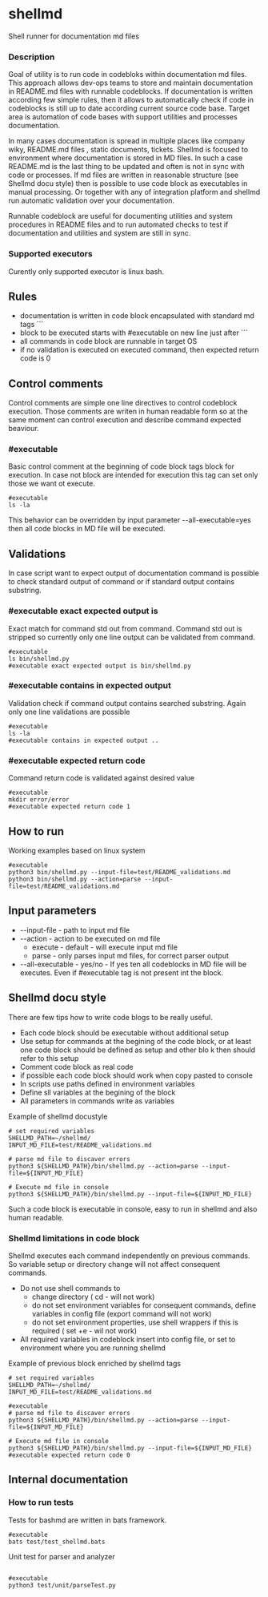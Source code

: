 # shellmd
Shell runner for documentation md files

### Description
Goal of utility is to run code in codebloks within documentation md files.  
This approach allows dev-ops teams to store and maintain documentation in README.md files with runnable codeblocks.  If documentation is written according few simple rules, then it allows to automatically check if code in codeblocks is still up to date according current source code base.
Target area is automation of code bases with support utilities and processes documentation.   

In many cases documentation is spread in multiple places like company wiky, README.md files , static documents, tickets.
Shellmd is focused to environment where documentation is stored in MD files. In such a case README.md is the last thing to be updated and often is not in sync with code or processes.
If md files are written in reasonable structure (see Shellmd docu style) then is possible to use code block as executables in manual processing.
Or together with any of integration platform and shellmd run automatic validation over your documentation.


Runnable codeblock are useful for documenting utilities and system procedures in README files and to run automated checks to test if documentation and utilities and system are still in sync. 
### Supported executors
Curently only supported executor is linux bash. 

## Rules
 - documentation is written in code block encapsulated with standard md tags ```  
 - block to be executed starts with #executable on new line just after ```
 - all commands in code block are runnable in target OS
 - if no validation is executed on executed command, then expected return code is 0

## Control comments
Control comments are simple one line directives to control codeblock execution. Those comments are writen in human readable form
so at the same moment can control execution and describe command expected beaviour.

### #executable
Basic control comment at the beginning of code block tags block for execution. 
In case not block are intended for execution this tag can set only those we want ot execute.
```
#executable
ls -la
```

This behavior can be overridden by input parameter --all-executable=yes then all code blocks in MD file will be executed. 

## Validations
In case script want to expect output of documentation command is possible to check standard output of command or
if standard output contains substring.

### #executable exact expected output is
Exact match for command std out from command. Command std out is stripped so currently only one line output can be validated from command.
```
#executable
ls bin/shellmd.py
#executable exact expected output is bin/shellmd.py
```


### #executable contains in expected output
Validation check if command output contains searched substring. Again only one line validations are possible 
```
#executable
ls -la
#executable contains in expected output ..
```
### #executable expected return code
Command return code is validated against desired value
```
#executable
mkdir error/error 
#executable expected return code 1
```

## How to run
Working examples based on linux system
```
#executable
python3 bin/shellmd.py --input-file=test/README_validations.md
python3 bin/shellmd.py --action=parse --input-file=test/README_validations.md
```

## Input parameters

 - --input-file - path to input md file 
 -  --action - action to be executed on md file
    - execute - default - will execute input md file
    - parse - only parses input md files, for correct parser output
 - --all-executable - yes/no - If yes ten all codeblocks in MD file will be executes. Even if #executable tag is not present int the block.

## Shellmd docu style
There are few tips how to write code blogs to be really useful.

- Each code block should be executable without additional setup
- Use setup for commands at the begining of the code block, or at least one code block should be defined as setup and other blo k then should refer to this setup
- Comment code block as real code 
- if possible each code block should work when copy pasted to console
- In scripts use paths defined in environment variables
- Define sll variables at the begining of the block
- All parameters in commands write as variables

Example of shellmd docustyle
```
# set required variables
SHELLMD_PATH=~/shellmd/
INPUT_MD_FILE=test/README_validations.md

# parse md file to discaver errors
python3 ${SHELLMD_PATH}/bin/shellmd.py --action=parse --input-file=${INPUT_MD_FILE}

# Execute md file in console
python3 ${SHELLMD_PATH}/bin/shellmd.py --input-file=${INPUT_MD_FILE}
```
Such a code block is executable in console, easy to run in shellmd and also human readable.

### Shellmd limitations in code block
Shellmd executes each command independently on previous commands. So variable setup or directory change will not affect consequent commands.
- Do not use shell commands to 
  - change directory ( cd - will not work)
  - do not set environment variables for consequent commands, define variables in config file (export command will not work)
  - do not set environment properties, use shell wrappers if this is required ( set +e - wil not work)
- All required variables in codeblock insert into config file, or set to environment where you are running shellmd    

Example of previous block enriched by shellmd tags
```
# set required variables
SHELLMD_PATH=~/shellmd/
INPUT_MD_FILE=test/README_validations.md

#executable
# parse md file to discaver errors
python3 ${SHELLMD_PATH}/bin/shellmd.py --action=parse --input-file=${INPUT_MD_FILE}

# Execute md file in console
python3 ${SHELLMD_PATH}/bin/shellmd.py --input-file=${INPUT_MD_FILE}
#executable expected return code 0
```

## Internal documentation 
### How to run tests

Tests for bashmd are written in bats framework.
```
#executable
bats test/test_shellmd.bats
```

Unit test for parser and analyzer
```

#executable
python3 test/unit/parseTest.py
```